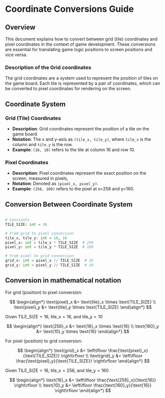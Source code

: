 # Coordinate Conversions Guide

## Overview

This document explains how to convert between grid (tile) coordinates and pixel coordinates in the context of game
development. These conversions are essential for translating game logic positions to screen positions and vice versa.

### Description of the Grid coordinates

The grid coordinates are a system used to represent the position of tiles on the game board. Each tile is represented by
a pair of coordinates, which can be converted to pixel coordinates for rendering on the screen.

## Coordinate System

### Grid (Tile) Coordinates

- **Description**: Grid coordinates represent the position of a tile on the game board
- **Notation**: The x and y-axis as `(tile_x, tile_y)`, where `tile_x` is the column and `tile_y` is the row.
- **Example**: `(16, 10)` refers to the tile at column 16 and row 10.

### Pixel Coordinates

- **Description**: Pixel coordinates represent the exact position on the screen, measured in pixels,
- **Notation**: Denoted as `(pixel_x, pixel_y)`.
- **Example**: `(256, 160)` refers to the pixel at x=256 and y=160.

## Conversion Between Coordinate System

```py

# Constants
TILE_SIZE: int = 16

# From grid to pixel conversion
tile_x, tile_y: int = 16, 10
pixel_x: int = tile_x * TILE_SIZE  # 256
pixel_y: int = tile_y * TILE_SIZE  # 160

# From pixel to grid conversion
grid_x: int = pixel_x // TILE_SIZE  # 16
grid_y: int = pixel_y // TILE_SIZE  # 10
```

## Conversion in mathematical notation

For grid (position) to pixel conversion:

$$
\begin{align*}
\text{pixel}_x &= \text{tile}_x \times \text{TILE_SIZE} \\
\text{pixel}_y &= \text{tile}_y \times \text{TILE_SIZE}
\end{align*}
$$

Given $\text{TILE_SIZE} = 16$, $\text{tile_x} = 16$, and $\text{tile_y} = 10$

$$
\begin{align*}
\text{256}_x &= \text{16}_x \times \text{16} \\
\text{160}_y &= \text{10}_y \times \text{16}
\end{align*}
$$

For pixel (position) to grid conversion:

$$
\begin{align*}
\text{grid}_x &= \left\lfloor \frac{\text{pixel}_x}{\text{TILE_SIZE}} \right\rfloor \\
\text{grid}_y &= \left\lfloor \frac{\text{pixel}_y}{\text{TILE_SIZE}} \right\rfloor
\end{align*}
$$

Given $\text{TILE_SIZE} = 16$, $\text{tile_x} = 256$, and $\text{tile_y} = 160$

$$
\begin{align*}
\text{16}_x &= \left\lfloor \frac{\text{256}_x}{\text{16}} \right\rfloor \\
\text{10}_y &= \left\lfloor \frac{\text{160}_y}{\text{16}} \right\rfloor
\end{align*}
$$